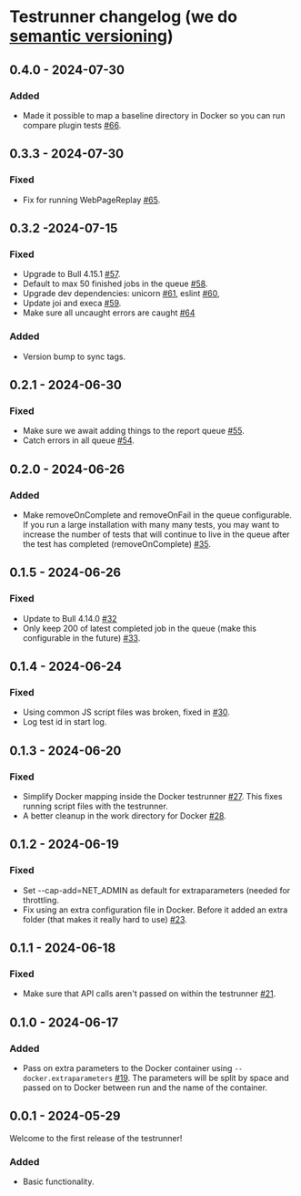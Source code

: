 # Testrunner changelog (we do [semantic versioning](https://semver.org))

## 0.4.0 - 2024-07-30
### Added
* Made it possible to map a baseline directory in Docker so you can run compare plugin tests [#66](https://github.com/sitespeedio/onlinetest/pull/66).

## 0.3.3 - 2024-07-30
### Fixed
* Fix for running WebPageReplay [#65](https://github.com/sitespeedio/onlinetest/pull/65).

## 0.3.2 -2024-07-15
### Fixed
* Upgrade to Bull 4.15.1 [#57](https://github.com/sitespeedio/onlinetest/pull/57).
* Default to max 50 finished jobs in the queue [#58](https://github.com/sitespeedio/onlinetest/pull/58).
* Upgrade dev dependencies: unicorn [#61](https://github.com/sitespeedio/onlinetest/pull/61), eslint [#60](https://github.com/sitespeedio/onlinetest/pull/60), 
* Update joi and execa [#59](https://github.com/sitespeedio/onlinetest/pull/59).
* Make sure all uncaught errors are caught [#64](https://github.com/sitespeedio/onlinetest/pull/64)
### Added
* Version bump to sync tags.

## 0.2.1 - 2024-06-30
### Fixed
* Make sure we await adding things to the report queue [#55](https://github.com/sitespeedio/onlinetest/pull/55).
* Catch errors in all queue [#54](https://github.com/sitespeedio/onlinetest/pull/54).

## 0.2.0 - 2024-06-26
### Added
* Make removeOnComplete and removeOnFail in the queue configurable. If  you run a large installation with many many tests, you may want to increase the number of tests that will continue to live in the queue after the test has completed (removeOnComplete) [#35](https://github.com/sitespeedio/onlinetest/pull/35).

## 0.1.5 - 2024-06-26
### Fixed
* Update to Bull 4.14.0 [#32](https://github.com/sitespeedio/onlinetest/pull/32)
* Only keep 200 of latest completed job in the queue (make this configurable in the future) [#33](https://github.com/sitespeedio/onlinetest/pull/33).

## 0.1.4 - 2024-06-24
### Fixed
* Using common JS script files was broken, fixed in [#30](https://github.com/sitespeedio/onlinetest/pull/30).
* Log test id in start log.

## 0.1.3 - 2024-06-20
### Fixed
* Simplify Docker mapping inside the Docker testrunner [#27](https://github.com/sitespeedio/onlinetest/pull/27). This fixes running script files with the testrunner.
* A better cleanup in the work directory for Docker [#28](https://github.com/sitespeedio/onlinetest/pull/28).


## 0.1.2 - 2024-06-19
### Fixed
* Set --cap-add=NET_ADMIN as default for extraparameters (needed for throttling.
* Fix using an extra configuration file in Docker. Before it added an extra folder (that makes it really hard to use) [#23](https://github.com/sitespeedio/onlinetest/pull/23).

## 0.1.1 - 2024-06-18
### Fixed
* Make sure that API calls aren't passed on within the testrunner [#21](https://github.com/sitespeedio/onlinetest/pull/21).

## 0.1.0 - 2024-06-17
### Added
* Pass on extra parameters to the Docker container using `--docker.extraparameters` [#19](https://github.com/sitespeedio/onlinetest/pull/19). The parameters will be split by space and passed on to Docker between run and the name of the container.

## 0.0.1 - 2024-05-29

Welcome to the first release of the testrunner!

### Added
* Basic functionality.